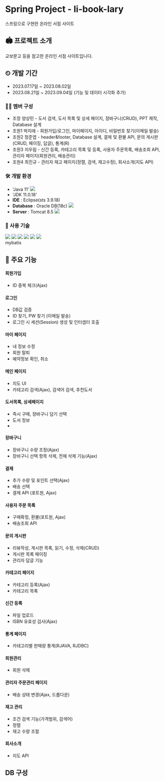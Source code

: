 # Spring Project - li-book-lary
스프링으로 구현한 온라인 서점 사이트

## 🏟 프로젝트 소개
교보문고 등을 참고한 온라인 서점 사이트입니다.
<br>

## ⏲ 개발 기간
* 2023.07.17일 ~ 2023.08.02일
* 2023.08.21일 ~ 2023.09.04일 (기능 및 데이터 시각화 추가)
 
### 👨‍💻 멤버 구성
- 조장 양상민 - 도서 검색, 도서 목록 및 상세 페이지, 장바구니(CRUD), PPT 제작, Database 설계
- 조원1 박지애 - 회원가입/로그인, 마이페이지, 아이디, 비밀번호 찾기(이메일 발송) 
- 조원2 정준엽 - header&footer, Database 설계, 결제 및 환불 API, 문의 게시판(CRUD, 페이징, 답글), 통계(R)
- 조원3 지우림 - 신간 등록, 카테고리 목록 및 등록, 사용자 주문목록, 배송조회 API, 관리자 페이지(회원관리, 배송관리)
- 조원4 최진규 - 관리자 재고 페이지(정렬, 검색, 재고수정), 회사소개(지도 API)

### 🛠 개발 환경
- 'Java 11' <img src="https://img.shields.io/badge/java-007396?style=flat-square&logo=java&logoColor=white"/>
- 'JDK 11.0.18'
- **IDE** : Eclipse(sts 3.9.18)
- **Database** : Oracle DB(18c) <img src="https://img.shields.io/badge/ORACLE-F80000?style=flat-square&logo=oracle&logoColor=white"/>
- **Server** : Tomcat 8.5 <img src="https://img.shields.io/badge/Apache Tomcat-F8DC75?style=flat-square&logo=apachetomcat&logoColor=black"/>

### 🔨 사용 기술
<img src="https://img.shields.io/badge/HTML5-E34F26?style=flat-square&logo=html5&logoColor=white"/>
<img src="https://img.shields.io/badge/CSS3-1572B6?style=flat-square&logo=css3&logoColor=white"/>
<img src="https://img.shields.io/badge/JavaScript-F7DF1E?style=for-the-badge&logo=JavaScript&logoColor=black">
<img src="https://img.shields.io/badge/jQuery-0769AD?style=flat-square&logo=jQuery&logoColor=white"/>
<img src="https://img.shields.io/badge/R-276DC3?style=for-the-badge&logo=R&logoColor=white">
<img src="https://img.shields.io/badge/spring-6DB33F?style=for-the-badge&logo=spring&logoColor=white"><br>
mybatis
</br>

## 📌 주요 기능
#### 회원가입
- ID 중복 체크(Ajax) 

#### 로그인
- DB값 검증
- ID 찾기, PW 찾기 (이메일 발송)
- 로그인 시 세션(Session) 생성 및 인터셉터 호출

#### 마이 페이지
- 내 정보 수정
- 회원 탈퇴
- 예약정보 확인, 취소
  
#### 메인 페이지
- 지도 UI
- 카테고리 검색(Ajax), 검색어 검색, 추천도서

#### 도서목록, 상세페이지
- 즉시 구매, 장바구니 담기 선택
- 도서 정보
- 
#### 장바구니
- 장바구니 수량 조정(Ajax)
- 장바구니 선택 항목 삭제, 전체 삭제 기능(Ajax)

#### 결제
- 추가 수량 및 포인트 선택(Ajax)
- 배송 선택
- 결제 API (포트원, Ajax)

#### 사용자 주문 목록
- 구매확정, 환불(포트원, Ajax)
- 배송조회 API
  
#### 문의 게시판
- 리뷰작성, 게시판 목록, 읽기, 수정, 삭제(CRUD)
- 게시판 목록 페이징
- 관리자 답글 기능

#### 카테고리 페이지
- 카테고리 등록(Ajax)
- 카테고리 목록

#### 신간 등록
- 파일 업로드
- ISBN 유효성 검사(Ajax)

#### 통계 페이지
- 카테고리별 판매량 통계(RJAVA, RJDBC)

#### 회원관리
- 회원 삭제

#### 관리자 주문관리 페이지
- 배송 상태 변경(Ajax, 드롭다운)

#### 재고 관리
- 조건 검색 기능(가격범위, 검색어)
- 정렬
- 재고 수량 조절

#### 회사소개
- 지도 API

## DB 구성
